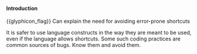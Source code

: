 <div id="title">

#### Introduction

</div>

<span id="prereqs"></span>

<span id="outcomes">{{glyphicon_flag}} Can explain the need for avoiding error-prone shortcuts</span>

<div id="body">

It is safer to use language constructs in the way they are meant to be used, even if the language allows shortcuts. Some such coding practices are common sources of bugs. Know them and avoid them.

</div>

<div id="extras">
</div>